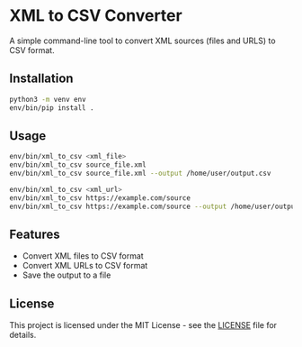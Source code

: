 # XML to CSV Converter

A simple command-line tool to convert XML sources (files and URLS) to CSV format.

## Installation

```bash
python3 -m venv env
env/bin/pip install .
```

## Usage

```bash
env/bin/xml_to_csv <xml_file>
env/bin/xml_to_csv source_file.xml
env/bin/xml_to_csv source_file.xml --output /home/user/output.csv

env/bin/xml_to_csv <xml_url>
env/bin/xml_to_csv https://example.com/source
env/bin/xml_to_csv https://example.com/source --output /home/user/output.csv
```

## Features

- Convert XML files to CSV format
- Convert XML URLs to CSV format
- Save the output to a file

## License

This project is licensed under the MIT License - see the [LICENSE](LICENSE) file for details.
